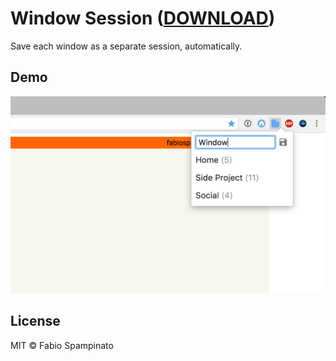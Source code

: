 # Window Session ([DOWNLOAD](https://chrome.google.com/webstore/detail//TODO))

Save each window as a separate session, automatically.

## Demo

<p align="center">
	<img src="resources/screenshots/new.png" width="750" alt="Popup">
</p>

## License

MIT © Fabio Spampinato
